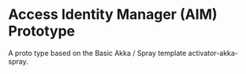 Access Identity Manager (AIM) Prototype
=======================================

A proto type based on the Basic Akka / Spray template activator-akka-spray.
